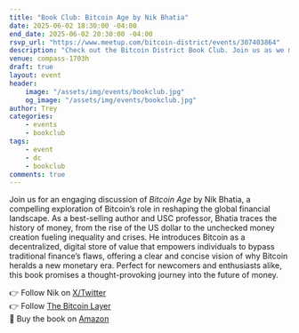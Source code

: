 ```yaml
---
title: "Book Club: Bitcoin Age by Nik Bhatia"
date: 2025-06-02 18:30:00 -04:00
end_date: 2025-06-02 20:30:00 -04:00
rsvp_url: "https://www.meetup.com/bitcoin-district/events/307403864"
description: "Check out the Bitcoin District Book Club. Join us as we meet every month to dive into new and exciting rabbit holes through reading Bitcoin related books!"
venue: compass-1703h
draft: true
layout: event
header:
    image: "/assets/img/events/bookclub.jpg"
    og_image: "/assets/img/events/bookclub.jpg"
author: Trey
categories:
    - events
    - bookclub
tags:
    - event
    - dc
    - bookclub
comments: true
---
```

Join us for an engaging discussion of *Bitcoin Age* by Nik Bhatia, a compelling exploration of Bitcoin’s role in reshaping the global financial landscape. As a best-selling author and USC professor, Bhatia traces the history of money, from the rise of the US dollar to the unchecked money creation fueling inequality and crises. He introduces Bitcoin as a decentralized, digital store of value that empowers individuals to bypass traditional finance’s flaws, offering a clear and concise vision of why Bitcoin heralds a new monetary era. Perfect for newcomers and enthusiasts alike, this book promises a thought-provoking journey into the future of money.  
 
👉 Follow Nik on [X/Twitter](https://x.com/timevalueofbtc)  
👉 Follow [The Bitcoin Layer](https://x.com/TheBitcoinLayer)  
📙 Buy the book on [Amazon](https://a.co/d/7yEpsIW)  